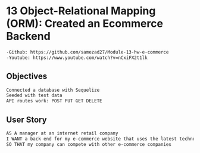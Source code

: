 # 13 Object-Relational Mapping (ORM): Created an Ecommerce Backend

```md
-Github: https://github.com/samezad27/Module-13-hw-e-commerce
-Youtube: https://www.youtube.com/watch?v=nCxiFX2t1lk
```

## Objectives

```md
Connected a database with Sequelize
Seeded with test data
API routes work: POST PUT GET DELETE
```

## User Story

```md
AS A manager at an internet retail company
I WANT a back end for my e-commerce website that uses the latest technologies
SO THAT my company can compete with other e-commerce companies
```
